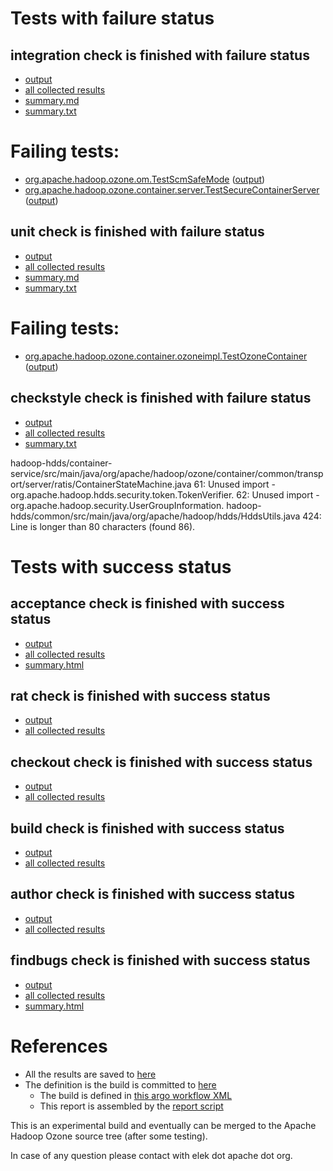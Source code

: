 # Tests with failure status

## integration check is finished with failure status

   * [output](https://raw.githubusercontent.com/elek/ozone-ci-03/master/pr/pr-hdds-2321-lpjt9/integration/output.log)
   * [all collected results](https://github.com/elek/ozone-ci-03/tree/master/pr/pr-hdds-2321-lpjt9/integration)
   * [summary.md](https://github.com/elek/ozone-ci-03/tree/master/pr/pr-hdds-2321-lpjt9/integration/summary.md)
   * [summary.txt](https://github.com/elek/ozone-ci-03/tree/master/pr/pr-hdds-2321-lpjt9/integration/summary.txt)

# Failing tests: 

 * [org.apache.hadoop.ozone.om.TestScmSafeMode](hadoop-ozone/integration-test/org.apache.hadoop.ozone.om.TestScmSafeMode.txt) ([output](hadoop-ozone/integration-test/org.apache.hadoop.ozone.om.TestScmSafeMode-output.txt))
 * [org.apache.hadoop.ozone.container.server.TestSecureContainerServer](hadoop-ozone/integration-test/org.apache.hadoop.ozone.container.server.TestSecureContainerServer.txt) ([output](hadoop-ozone/integration-test/org.apache.hadoop.ozone.container.server.TestSecureContainerServer-output.txt))

## unit check is finished with failure status

   * [output](https://raw.githubusercontent.com/elek/ozone-ci-03/master/pr/pr-hdds-2321-lpjt9/unit/output.log)
   * [all collected results](https://github.com/elek/ozone-ci-03/tree/master/pr/pr-hdds-2321-lpjt9/unit)
   * [summary.md](https://github.com/elek/ozone-ci-03/tree/master/pr/pr-hdds-2321-lpjt9/unit/summary.md)
   * [summary.txt](https://github.com/elek/ozone-ci-03/tree/master/pr/pr-hdds-2321-lpjt9/unit/summary.txt)

# Failing tests: 

 * [org.apache.hadoop.ozone.container.ozoneimpl.TestOzoneContainer](hadoop-hdds/container-service/org.apache.hadoop.ozone.container.ozoneimpl.TestOzoneContainer.txt) ([output](hadoop-hdds/container-service/org.apache.hadoop.ozone.container.ozoneimpl.TestOzoneContainer-output.txt))

## checkstyle check is finished with failure status

   * [output](https://raw.githubusercontent.com/elek/ozone-ci-03/master/pr/pr-hdds-2321-lpjt9/checkstyle/output.log)
   * [all collected results](https://github.com/elek/ozone-ci-03/tree/master/pr/pr-hdds-2321-lpjt9/checkstyle)
   * [summary.txt](https://github.com/elek/ozone-ci-03/tree/master/pr/pr-hdds-2321-lpjt9/checkstyle/summary.txt)

hadoop-hdds/container-service/src/main/java/org/apache/hadoop/ozone/container/common/transport/server/ratis/ContainerStateMachine.java
 61: Unused import - org.apache.hadoop.hdds.security.token.TokenVerifier.
 62: Unused import - org.apache.hadoop.security.UserGroupInformation.
hadoop-hdds/common/src/main/java/org/apache/hadoop/hdds/HddsUtils.java
 424: Line is longer than 80 characters (found 86).


# Tests with success status

## acceptance check is finished with success status

   * [output](https://raw.githubusercontent.com/elek/ozone-ci-03/master/pr/pr-hdds-2321-lpjt9/acceptance/output.log)
   * [all collected results](https://github.com/elek/ozone-ci-03/tree/master/pr/pr-hdds-2321-lpjt9/acceptance)
   * [summary.html](https://elek.github.io/ozone-ci-03/pr/pr-hdds-2321-lpjt9/acceptance/summary.html)


## rat check is finished with success status

   * [output](https://raw.githubusercontent.com/elek/ozone-ci-03/master/pr/pr-hdds-2321-lpjt9/rat/output.log)
   * [all collected results](https://github.com/elek/ozone-ci-03/tree/master/pr/pr-hdds-2321-lpjt9/rat)


## checkout check is finished with success status

   * [output](https://raw.githubusercontent.com/elek/ozone-ci-03/master/pr/pr-hdds-2321-lpjt9/checkout/output.log)
   * [all collected results](https://github.com/elek/ozone-ci-03/tree/master/pr/pr-hdds-2321-lpjt9/checkout)


## build check is finished with success status

   * [output](https://raw.githubusercontent.com/elek/ozone-ci-03/master/pr/pr-hdds-2321-lpjt9/build/output.log)
   * [all collected results](https://github.com/elek/ozone-ci-03/tree/master/pr/pr-hdds-2321-lpjt9/build)


## author check is finished with success status

   * [output](https://raw.githubusercontent.com/elek/ozone-ci-03/master/pr/pr-hdds-2321-lpjt9/author/output.log)
   * [all collected results](https://github.com/elek/ozone-ci-03/tree/master/pr/pr-hdds-2321-lpjt9/author)


## findbugs check is finished with success status

   * [output](https://raw.githubusercontent.com/elek/ozone-ci-03/master/pr/pr-hdds-2321-lpjt9/findbugs/output.log)
   * [all collected results](https://github.com/elek/ozone-ci-03/tree/master/pr/pr-hdds-2321-lpjt9/findbugs)
   * [summary.html](https://elek.github.io/ozone-ci-03/pr/pr-hdds-2321-lpjt9/findbugs/summary.html)




# References

 * All the results are saved to [here](https://github.com/elek/ozone-ci-03/tree/master/pr/pr-hdds-2321-lpjt9/)
 * The definition is the build is committed to [here](https://github.com/elek/argo-ozone)
    * The build is defined in [this argo workflow XML](https://github.com/elek/argo-ozone/blob/master/ozone-build.yaml)
    * This report is assembled by the [report script](https://github.com/elek/argo-ozone/blob/master/scripts/report.sh)

This is an experimental build and eventually can be merged to the Apache Hadoop Ozone source tree (after some testing).

In case of any question please contact with elek dot apache dot org.

